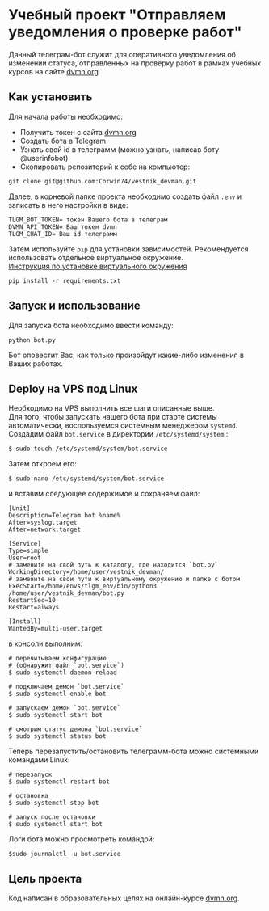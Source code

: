 # Учебный проект "Отправляем уведомления о проверке работ"

Данный телеграм-бот служит для оперативного уведомления об изменении статуса, отправленных на проверку работ в рамках учебных курсов на сайте [dvmn.org](https://dvmn.org/)
## Как установить
Для начала работы необходимо:

- Получить токен с сайта [dvmn.org](https://dvmn.org/api/docs/)
- Cоздать бота в Telegram
- Узнать свой id в телеграмм (можно узнать, написав боту @userinfobot)
- Скопировать репозиторий к себе на компьютер:
```
git clone git@github.com:Corwin74/vestnik_devman.git
```
Далее, в корневой папке проекта необходимо создать файл `.env` и записать в него настройки в виде:
```
TLGM_BOT_TOKEN= токен Вашего бота в телеграм
DVMN_API_TOKEN= Ваш токен dvmn
TLGM_CHAT_ID= Ваш id телеграмм
```
Затем используйте `pip` для установки зависимостей. Рекомендуется использовать отдельное виртуальное окружение.  
[Инструкция по установке виртуального окружения](https://dvmn.org/encyclopedia/pip/pip_virtualenv/)
```
pip install -r requirements.txt
```
## Запуск и использование
Для запуска бота необходимо ввести команду:
```
python bot.py
```
Бот оповестит Вас, как только произойдут какие-либо изменения в Ваших работах.
## Deploy на VPS под Linux
Необходимо на VPS выполнить все шаги описанные выше.  
Для того, чтобы запускать нашего бота при старте системы автоматически, воспользуемся системным менеджером `systemd`.  
Создадим файл `bot.service` в директории `/etc/systemd/system` :
```
$ sudo touch /etc/systemd/system/bot.service
```
Затем откроем его:
```
$ sudo nano /etc/systemd/system/bot.service
```
и вставим следующее содержимое и сохраняем файл:
```
[Unit]
Description=Telegram bot %name%
After=syslog.target
After=network.target

[Service]
Type=simple
User=root
# замените на свой путь к каталогу, где находится `bot.py`
WorkingDirectory=/home/user/vestnik_devman/
# замените на свои пути к виртуальному окружению и папке с ботом
ExecStart=/home/envs/tlgm_env/bin/python3 /home/user/vestnik_devman/bot.py
RestartSec=10
Restart=always

[Install]
WantedBy=multi-user.target
```
в консоли выполним:
```
# перечитываем конфигурацию 
# (обнаружит файл `bot.service`)
$ sudo systemctl daemon-reload

# подключаем демон `bot.service`
$ sudo systemctl enable bot

# запускаем демон `bot.service`
$ sudo systemctl start bot

# смотрим статус демона `bot.service`
$ sudo systemctl status bot
```
Теперь перезапустить/остановить телеграмм-бота можно системными командами Linux:
```
# перезапуск
$ sudo systemctl restart bot

# остановка
$ sudo systemctl stop bot

# запуск после остановки
$ sudo systemctl start bot
```
Логи бота можно просмотреть командой:
```
$sudo journalctl -u bot.service
```
## Цель проекта
Код написан в образовательных целях на онлайн-курсе [dvmn.org](https://dvmn.org/).
